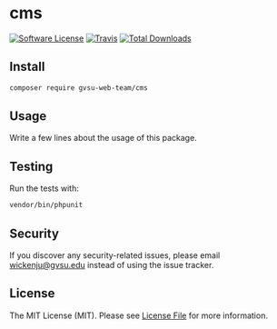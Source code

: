 # cms

[![Software License](https://img.shields.io/badge/license-MIT-brightgreen.svg?style=flat-square)](LICENSE.md)
[![Travis](https://img.shields.io/travis/gvsu-web-team/cms.svg?style=flat-square)]()
[![Total Downloads](https://img.shields.io/packagist/dt/gvsu-web-team/cms.svg?style=flat-square)](https://packagist.org/packages/gvsu-web-team/cms)


## Install

```bash
composer require gvsu-web-team/cms
```


## Usage

Write a few lines about the usage of this package.


## Testing

Run the tests with:

```bash
vendor/bin/phpunit
```

## Security

If you discover any security-related issues, please email wickenju@gvsu.edu instead of using the issue tracker.


## License

The MIT License (MIT). Please see [License File](/LICENSE.md) for more information.